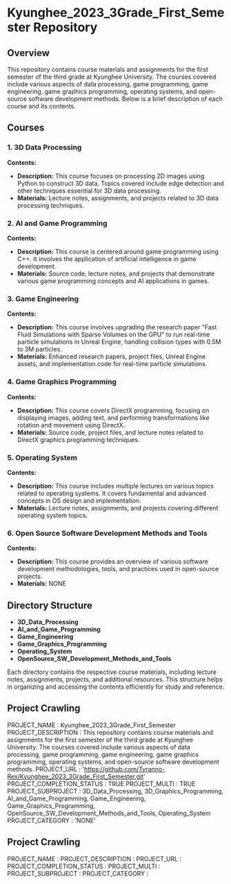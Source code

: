 # Kyunghee_2023_3Grade_First_Semester Repository

## Overview

This repository contains course materials and assignments for the first semester of the third grade at Kyunghee University. The courses covered include various aspects of data processing, game programming, game engineering, game graphics programming, operating systems, and open-source software development methods. Below is a brief description of each course and its contents.

## Courses

### 1. 3D Data Processing
**Contents:**
- **Description:** This course focuses on processing 2D images using Python to construct 3D data. Topics covered include edge detection and other techniques essential for 3D data processing.
- **Materials:** Lecture notes, assignments, and projects related to 3D data processing techniques.

### 2. AI and Game Programming
**Contents:**
- **Description:** This course is centered around game programming using C++. It involves the application of artificial intelligence in game development.
- **Materials:** Source code, lecture notes, and projects that demonstrate various game programming concepts and AI applications in games.

### 3. Game Engineering
**Contents:**
- **Description:** This course involves upgrading the research paper "Fast Fluid Simulations with Sparse Volumes on the GPU" to run real-time particle simulations in Unreal Engine, handling collision types with 0.5M to 3M particles.
- **Materials:** Enhanced research papers, project files, Unreal Engine assets, and implementation code for real-time particle simulations.

### 4. Game Graphics Programming
**Contents:**
- **Description:** This course covers DirectX programming, focusing on displaying images, adding text, and performing transformations like rotation and movement using DirectX.
- **Materials:** Source code, project files, and lecture notes related to DirectX graphics programming techniques.

### 5. Operating System
**Contents:**
- **Description:** This course includes multiple lectures on various topics related to operating systems. It covers fundamental and advanced concepts in OS design and implementation.
- **Materials:** Lecture notes, assignments, and projects covering different operating system topics.

### 6. Open Source Software Development Methods and Tools
**Contents:**
- **Description:** This course provides an overview of various software development methodologies, tools, and practices used in open-source projects.
- **Materials:** NONE

## Directory Structure

- **3D_Data_Processing**
- **AI_and_Game_Programming**
- **Game_Engineering**
- **Game_Graphics_Programming**
- **Operating_System**
- **OpenSource_SW_Development_Methods_and_Tools**

Each directory contains the respective course materials, including lecture notes, assignments, projects, and additional resources. This structure helps in organizing and accessing the contents efficiently for study and reference.

## Project Crawling

PROJECT_NAME : Kyunghee_2023_3Grade_First_Semester
PROJECT_DESCRIPTION : This repository contains course materials and assignments for the first semester of the third grade at Kyunghee University. The courses covered include various aspects of data processing, game programming, game engineering, game graphics programming, operating systems, and open-source software development methods.
PROJECT_URL : 'https://github.com/Tyranno-Rex/Kyunghee_2023_3Grade_First_Semester.git'
PROJECT_COMPLETION_STATUS : TRUE
PROJECT_MULTI : TRUE
PROJECT_SUBPROJECT : 3D_Data_Processing, 3D_Graphics_Programming, AI_and_Game_Programming, Game_Engineering, Game_Graphics_Programming, OpenSource_SW_Development_Methods_and_Tools, Operating_System
PROJECT_CATEGORY : 'NONE'


## Project Crawling

PROJECT_NAME :
PROJECT_DESCRIPTION :
PROJECT_URL :
PROJECT_COMPLETION_STATUS :
PROJECT_MULTI :
PROJECT_SUBPROJECT :
PROJECT_CATEGORY :